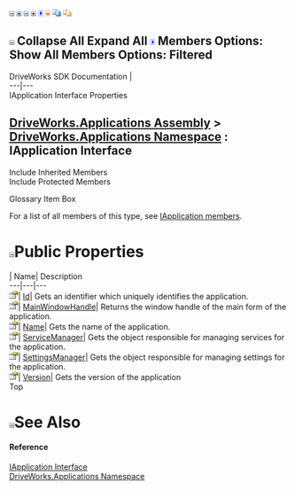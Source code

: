 ![](dotnetimages/collapse.gif) ![](dotnetimages/expand.gif) ![](dotnetimages/collapse.gif) ![](dotnetimages/expand.gif) ![](dotnetimages/drpdown.gif) ![](dotnetimages/drpdown_orange.gif) ![](dotnetimages/copycode.gif) ![](dotnetimages/copycodeHighlight.gif)

![](dotnetimages/collapse.gif) Collapse All Expand All ![](dotnetimages/drpdown.gif) Members Options: Show All  Members Options: Filtered   
---  
DriveWorks SDK Documentation  |   
---|---  
IApplication Interface Properties   
  
[DriveWorks.Applications Assembly](topic13.md) > [DriveWorks.Applications Namespace](topic16.md) : IApplication Interface  
---  
  
Include Inherited Members    
Include Protected Members    


Glossary Item Box

For a list of all members of this type, see [IApplication members](topic25.md).

# ![](dotnetimages/collapse.gif)Public Properties

| Name| Description  
---|---|---  
![ Property](dotnetimages/Property.gif)| [Id](topic29.md)| Gets an identifier which uniquely identifies the application.   
![ Property](dotnetimages/Property.gif)| [MainWindowHandle](topic30.md)| Returns the window handle of the main form of the application.   
![ Property](dotnetimages/Property.gif)| [Name](topic31.md)| Gets the name of the application.   
![ Property](dotnetimages/Property.gif)| [ServiceManager](topic32.md)| Gets the object responsible for managing services for the application.   
![ Property](dotnetimages/Property.gif)| [SettingsManager](topic33.md)| Gets the object responsible for managing settings for the application.   
![ Property](dotnetimages/Property.gif)| [Version](topic34.md)| Gets the version of the application   
Top

# ![](dotnetimages/collapse.gif)See Also

#### Reference

[IApplication Interface](topic24.md)   
[DriveWorks.Applications Namespace](topic16.md)


